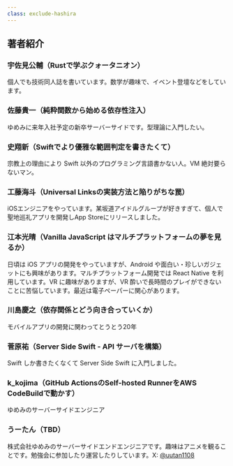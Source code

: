 ```yaml
---
class: exclude-hashira
---
```


<!-- textlint-disable -->
<!-- markdownlint-disable -->

## 著者紹介

### 宇佐見公輔（Rustで学ぶクォータニオン）

個人でも技術同人誌を書いています。数学が趣味で、イベント登壇などをしています。

### 佐藤貴一（純粋関数から始める依存性注入）

ゆめみに来年入社予定の新卒サーバーサイドです。型理論に入門したい。

### 史翔新（Swiftでより優雅な範囲判定を書きたくて）

宗教上の理由により Swift 以外のプログラミング言語書かない人。VM 絶対要らないマン。

### 工藤海斗（Universal Linksの実装方法と陥りがちな罠）

iOSエンジニアをやっています。某坂道アイドルグループが好きすぎて、個人で聖地巡礼アプリを開発しApp Storeにリリースしました。

### 江本光晴（Vanilla JavaScript はマルチプラットフォームの夢を見るか）

日頃は iOS アプリの開発をやっていますが、Android や面白い・珍しいガジェットにも興味があります。マルチプラットフォーム開発では React Native を利用しています。VR に趣味がありますが、VR 酔いで長時間のプレイができないことに苦悩しています。最近は電子ペーパーに関心があります。

### 川島慶之（依存関係とどう向き合っていくか）

モバイルアプリの開発に関わってとうとう20年

### 菅原祐（Server Side Swift - API サーバを構築）

Swift しか書きたくなくて Server Side Swift に入門しました。

### k_kojima（GitHub ActionsのSelf-hosted RunnerをAWS CodeBuildで動かす）

ゆめみのサーバーサイドエンジニア

### うーたん（TBD）

株式会社ゆめみのサーバーサイドエンドエンジニアです。趣味はアニメを観ることです。勉強会に参加したり運営したりしています。X: [@uutan1108](https://x.com/uutan1108)

<!-- textlint-enable -->
<!-- markdownlint-enable -->
